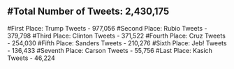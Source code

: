 #Total Number of Tweets: 2,430,175 
---
#First Place: Trump Tweets - 977,056
#Second Place: Rubio Tweets - 379,798
#Third Place: Clinton Tweets - 371,522
#Fourth Place: Cruz Tweets - 254,030
#Fifth Place: Sanders Tweets - 210,276
#Sixth Place: Jeb! Tweets - 136,433
#Seventh Place: Carson Tweets - 55,756
#Last Place: Kasich Tweets - 46,224
